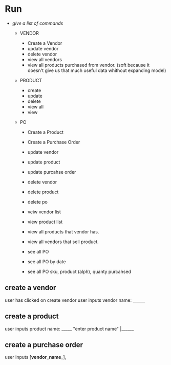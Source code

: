 # Run
- *give a list of commands*
    - VENDOR
        - Create a Vendor
        - update vendor
        - delete vendor
        - view all vendors 
        - view all products purchased from vendor.  (soft because it doesn't give us that much useful data whithout expanding model)
    - PRODUCT
        - create
        - update
        - delete
        - view all
        - view 
    - PO 
    
    
       
        - Create a Product
        - Create a Purchase Order
        - update vendor
        - update product
        - update purcahse order
        - delete vendor
        - delete product 
        - delete po 

        - veiw vendor list
        - view product list
        - view all products that vendor has. 
        - view all vendors that sell product. 

        - see all PO 
        - see all PO by date 
        - see all PO sku, product (alph), quanty purcahsed 
    
        

## create a vendor 
user has clicked on create vendor 
user inputs vendor name: ______


## create a product
user inputs product name: _____
"enter product name" |______

## create a purchase order
user inputs [__vendor_name___], 

